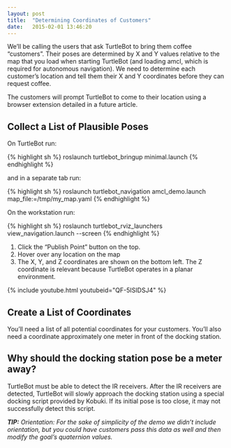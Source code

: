 ```yaml
---
layout: post
title:  "Determining Coordinates of Customers"
date:   2015-02-01 13:46:20
---
```


We’ll be calling the users that ask TurtleBot to bring them coffee “customers”. Their poses are determined by X and Y values relative to the map that you load when starting TurtleBot (and loading amcl, which is required for autonomous navigation). We need to determine each customer’s location and tell them their X and Y coordinates before they can request coffee.

The customers will prompt TurtleBot to come to their location using a browser extension detailed in a future article.

## Collect a List of Plausible Poses

On TurtleBot run:

{% highlight sh %}
roslaunch turtlebot_bringup minimal.launch
{% endhighlight %}

and in a separate tab run:

{% highlight sh %}
roslaunch turtlebot_navigation amcl_demo.launch map_file:=/tmp/my_map.yaml
{% endhighlight %}

On the workstation run:

{% highlight sh %}
roslaunch turtlebot_rviz_launchers view_navigation.launch --screen
{% endhighlight %}

1. Click the “Publish Point” button on the top.
2. Hover over any location on the map
3. The X, Y, and Z coordinates are shown on the bottom left. The Z coordinate is relevant because TurtleBot operates in a planar environment.

{% include youtube.html youtubeid="QF-5ISIDSJ4" %}

## Create a List of Coordinates

You’ll need a list of all potential coordinates for your customers. You’ll also need a coordinate approximately one meter in front of the docking station.

## Why should the docking station pose be a meter away?

TurtleBot must be able to detect the IR receivers. After the IR receivers are detected, TurtleBot will slowly approach the docking station using a special docking script provided by Kobuki. If its initial pose is too close, it may not successfully detect this script.

***TIP:** Orientation: For the sake of simplicity of the demo we didn’t include orientation, but you could have customers pass this data as well and then modify the goal’s quaternion values.*